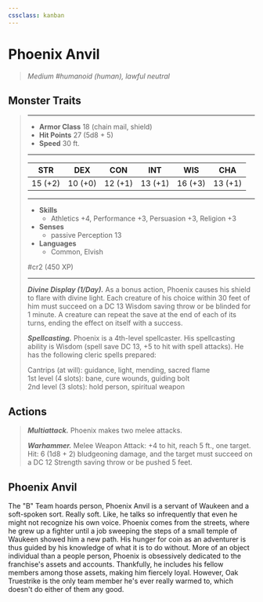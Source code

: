 ```yaml
---
cssclass: kanban
---
```


# Phoenix Anvil
>*Medium #humanoid (human), lawful neutral*
## Monster Traits
>___
>- **Armor Class** 18 (chain mail, shield)
>- **Hit Points** 27 (5d8 + 5)
>- **Speed** 30 ft.
>___
>|STR|DEX|CON|INT|WIS|CHA|
>|:---:|:---:|:---:|:---:|:---:|:---:|
>|15 (+2)|10 (+0)|12 (+1)|13 (+1)|16 (+3)|13 (+1)|
>___
>- **Skills**
>	 - Athletics +4, Performance +3, Persuasion +3, Religion +3
>- **Senses**
>	 - passive Perception 13
>- **Languages**
>	 - Common, Elvish
>
> #cr2 (450 XP)
>___
>***Divine Display (1/Day).*** As a bonus action, Phoenix causes his shield to flare with divine light. Each creature of his choice within 30 feet of him must succeed on a DC 13 Wisdom saving throw or be blinded for 1 minute. A creature can repeat the save at the end of each of its turns, ending the effect on itself with a success.  
>
>***Spellcasting.*** Phoenix is a 4th-level spellcaster. His spellcasting ability is Wisdom (spell save DC 13, +5 to hit with spell attacks). He has the following cleric spells prepared:  
>
>Cantrips (at will): guidance, light, mending, sacred flame  
>1st level (4 slots): bane, cure wounds, guiding bolt  
>2nd level (3 slots): hold person, spiritual weapon  
>
## Actions
>***Multiattack.*** Phoenix makes two melee attacks.  
>
>***Warhammer.*** Melee Weapon Attack: +4 to hit, reach 5 ft., one target. Hit: 6 (1d8 + 2) bludgeoning damage, and the target must succeed on a DC 12 Strength saving throw or be pushed 5 feet.
## Phoenix Anvil
The "B" Team hoards person, Phoenix Anvil is a servant of Waukeen and a soft-spoken sort. Really soft. Like, he talks so infrequently that even he might not recognize his own voice. Phoenix comes from the streets, where he grew up a fighter until a job sweeping the steps of a small temple of Waukeen showed him a new path. His hunger for coin as an adventurer is thus guided by his knowledge of what it is to do without.
More of an object individual than a people person, Phoenix is obsessively dedicated to the franchise's assets and accounts. Thankfully, he includes his fellow members among those assets, making him fiercely loyal. However, Oak Truestrike is the only team member he's ever really warmed to, which doesn't do either of them any good.